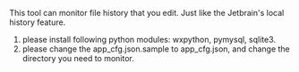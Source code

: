 This tool can monitor file history that you edit. Just like the Jetbrain's local history feature.

1. please install following python modules: wxpython, pymysql, sqlite3.
2. please change the app_cfg.json.sample to app_cfg.json, and change the directory you need to monitor.